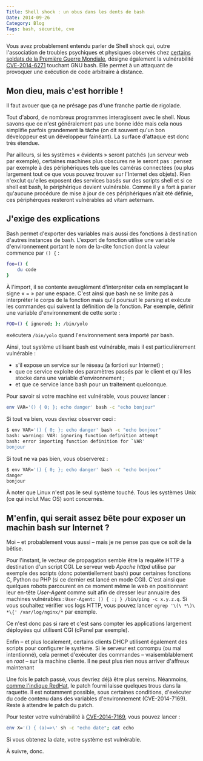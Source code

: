 ```yaml
---
Title: Shell shock : un obus dans les dents de bash
Date: 2014-09-26
Category: Blog
Tags: bash, sécurité, cve
---
```


Vous avez probablement entendu parler de Shell shock qui, outre l'association de troubles psychiques et physiques observés chez [certains soldats de la Première Guerre Mondiale](http://fr.wikipedia.org/wiki/Obusite), désigne également la vulnérabilité [CVE-2014-6271](http://www.cert.ssi.gouv.fr/site/CERTFR-2014-ALE-006/index.html) touchant GNU bash. Elle permet à un attaquant de provoquer une exécution de code arbitraire à distance.

## Mon dieu, mais c'est horrible !

Il faut avouer que ça ne présage pas d'une franche partie de rigolade.

Tout d'abord, de nombreux programmes interagissent avec le shell. Nous savons que ce n'est généralement pas une bonne idée mais cela nous simplifie parfois grandement la tâche (on dit souvent qu'un bon développeur est un développeur fainéant). La surface d'attaque est donc très étendue.

Par ailleurs, si les systèmes « évidents » seront patchés (un serveur web par exemple), certaines machines plus obscures ne le seront pas : pensez par exemple à des périphériques tels que les caméras connectées (ou plus largement tout ce que vous pouvez trouver sur l'Internet des objets). Rien n'exclut qu'elles exposent des services basés sur des scripts shell et si ce shell est bash, le périphérique devient vulnérable. Comme il y a fort à parier qu'aucune procédure de mise à jour de ces périphériques n'ait été définie, ces périphérques resteront vulnérables ad vitam aeternam.

## J'exige des explications

Bash permet d'exporter des variables mais aussi des fonctions à destination d'autres instances de bash. L'export de fonction utilise une variable d'environnement portant le nom de la-dite fonction dont la valeur commence par `() {` :

```bash
foo=() {
    du code
}
```

À l'import, il se contente aveuglément d'interpréter cela en remplaçant le signe « = » par une espace. C'est ainsi que bash ne se limite pas à interpréter le corps de la fonction mais qu'il poursuit le parsing et exécute les commandes qui suivent la définition de la fonction. Par exemple, définir une variable d'environnement de cette sorte :

```bash
FOO=() { ignored; }; /bin/yolo
```

exécutera `/bin/yolo` quand l'environnement sera importé par bash.

Ainsi, tout système utilisant bash est vulnérable, mais il est particulièrement vulnérable :

* s'il expose un service sur le réseau (a fortiori sur Internet) ;
* que ce service exploite des paramètres passés par le client et qu'il les stocke dans une variable d'environnement ;
* et que ce service lance bash pour un traitement quelconque.

Pour savoir si votre machine est vulnérable, vous pouvez lancer :

```bash
env VAR='() { 0; }; echo danger' bash -c "echo bonjour"
```

Si tout va bien, vous devriez observer ceci :

```bash
$ env VAR='() { 0; }; echo danger' bash -c "echo bonjour"
bash: warning: VAR: ignoring function definition attempt
bash: error importing function definition for `VAR'
bonjour
```

Si tout ne va pas bien, vous observerez :

```bash
$ env VAR='() { 0; }; echo danger' bash -c "echo bonjour"
danger
bonjour
```

À noter que Linux n'est pas le seul système touché. Tous les systèmes Unix (ce qui inclut Mac OS) sont concernés.

## M'enfin, qui serait assez bête pour exposer un machin bash sur Internet ?

Moi – et probablement vous aussi – mais je ne pense pas que ce soit de la bêtise.

Pour l'instant, le vecteur de propagation semble être la requête HTTP à destination d'un script CGI. Le serveur web _Apache httpd_ utilise par exemple des scripts (donc potentiellement bash) pour certaines fonctions C, Python ou PHP (si ce dernier est lancé en mode CGI). C'est ainsi que quelques robots parcourent en ce moment même le web en positionnant leur en-tête _User-Agent_ comme suit afin de dresser leur annuaire des machines vulnérables : `User-Agent: () { :; } /bin/ping -c x.y.z.q`. Si vous souhaitez vérifier vos logs HTTP, vous pouvez lancer `egrep '\(\ *\)\ *\{' /var/log/nginx/*` par exemple.

Ce n'est donc pas si rare et c'est sans compter les applications largement déployées qui utilisent CGI (cPanel par exemple).

Enfin – et plus localement, certains clients DHCP utilisent également des scripts pour configurer le système. Si le serveur est corrompu (ou mal intentionné), cela permet d'exécuter des commandes – vraisemblablement en _root_ – sur la machine cliente.
Il ne peut plus rien nous arriver d'affreux maintenant

Une fois le patch passé, vous devriez déjà être plus sereins. Néanmoins, [comme l'indique RedHat](https://securityblog.redhat.com/2014/09/24/bash-specially-crafted-environment-variables-code-injection-attack/), le patch fourni laisse quelques trous dans la raquette. Il est notamment possible, sous certaines conditions, d'exécuter du code contenu dans des variables d'environnement (CVE-2014-7169). Reste à attendre le patch du patch.

Pour tester votre vulnérabilité à [CVE-2014-7169](https://cve.mitre.org/cgi-bin/cvename.cgi?name=CVE-2014-7169), vous pouvez lancer :

```bash
env X='() { (a)=>\' sh -c "echo date"; cat echo
```

Si vous obtenez la date, votre système est vulnérable.

À suivre, donc.